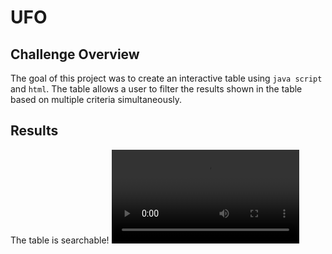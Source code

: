 # UFO

## Challenge Overview
The goal of this project was to create an interactive table using `java script` and `html`. The table allows a user to filter the results shown in the table based on multiple criteria simultaneously. 

## Results
The table is searchable!
![](images/FilterDemo.mp4)